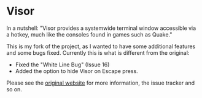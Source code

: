 # Visor

In a nutshell: "Visor provides a systemwide terminal window accessible via a hotkey, much like the consoles found in games such as Quake."

This is my fork of the project, as I wanted to have some additional features and some bugs fixed.  Currently this is what is different from the original:

* Fixed the "White Line Bug" (Issue 16)
* Added the option to hide Visor on Escape press.

Please see the [original website](http://code.google.com/p/blacktree-visor/) for more information, the issue tracker and so on.
